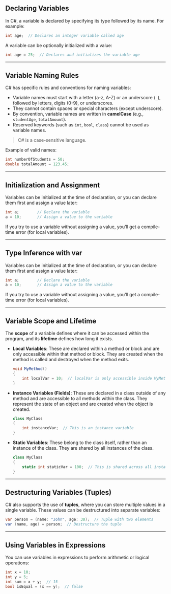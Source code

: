 ## Declaring Variables

In C#, a variable is declared by specifying its type followed by its name. For example:

```csharp
int age;  // Declares an integer variable called age
```

A variable can be optionally initialized with a value:

```csharp
int age = 25;  // Declares and initializes the variable age
```

---

## Variable Naming Rules

C# has specific rules and conventions for naming variables:

- Variable names must start with a letter (a-z, A-Z) or an underscore (`_`), followed by letters, digits (0-9), or underscores.
- They cannot contain spaces or special characters (except underscore).
- By convention, variable names are written in **camelCase** (e.g., `studentAge`, `totalAmount`).
- Reserved keywords (such as `int`, `bool`, `class`) cannot be used as variable names.

> C# is a case-sensitive language.
> 

Example of valid names:

```csharp
int numberOfStudents = 50;
double totalAmount = 123.45;
```

---

## Initialization and Assignment

Variables can be initialized at the time of declaration, or you can declare them first and assign a value later:

```csharp
int a;        // Declare the variable
a = 10;       // Assign a value to the variable
```

If you try to use a variable without assigning a value, you'll get a compile-time error (for local variables).

---

## Type Inference with var

Variables can be initialized at the time of declaration, or you can declare them first and assign a value later:

```csharp
int a;        // Declare the variable
a = 10;       // Assign a value to the variable
```

If you try to use a variable without assigning a value, you'll get a compile-time error (for local variables).

---

## **Variable Scope and Lifetime**

The **scope** of a variable defines where it can be accessed within the program, and its **lifetime** defines how long it exists.

- **Local Variables**: These are declared within a method or block and are only accessible within that method or block. They are created when the method is called and destroyed when the method exits.
    
    ```csharp
    void MyMethod()
    {
        int localVar = 10;  // localVar is only accessible inside MyMethod
    }
    ```
    
- **Instance Variables (Fields)**: These are declared in a class outside of any method and are accessible to all methods within the class. They represent the state of an object and are created when the object is created.
    
    ```csharp
    class MyClass
    {
        int instanceVar;  // This is an instance variable
    }
    ```
    
- **Static Variables**: These belong to the class itself, rather than an instance of the class. They are shared by all instances of the class.
    
    ```csharp
    class MyClass
    {
        static int staticVar = 100;  // This is shared across all instances of MyClass
    }
    ```
    

---

## **Destructuring Variables (Tuples)**

C# also supports the use of **tuples**, where you can store multiple values in a single variable. These values can be destructured into separate variables:

```csharp
var person = (name: "John", age: 30);  // Tuple with two elements
var (name, age) = person;  // Destructure the tuple
```

---

## **Using Variables in Expressions**

You can use variables in expressions to perform arithmetic or logical operations:

```csharp
int x = 10;
int y = 5;
int sum = x + y;  // 15
bool isEqual = (x == y);  // false
```